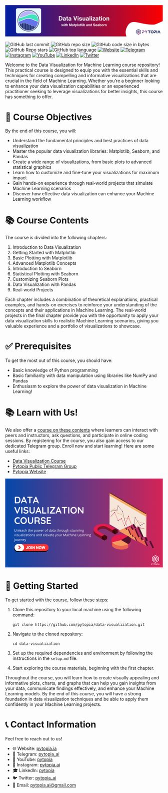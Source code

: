 <img src="./images/banner.png" width="800">

![GitHub last commit](https://img.shields.io/github/last-commit/pytopia/data-visualization)
![GitHub repo size](https://img.shields.io/github/repo-size/pytopia/data-visualization)
![GitHub code size in bytes](https://img.shields.io/github/languages/code-size/pytopia/data-visualization)
![GitHub Repo stars](https://img.shields.io/github/stars/pytopia/data-visualization)
![GitHub top language](https://img.shields.io/github/languages/top/pytopia/data-visualization)
[![Website](https://img.shields.io/badge/Visit-Website-blue)](https://www.pytopia.ai)
[![Telegram](https://img.shields.io/badge/Join-Telegram-blue)](https://t.me/pytopia_ai)
[![Instagram](https://img.shields.io/badge/Follow-Instagram-red)](https://instagram.com/pytopia.ai)
[![YouTube](https://img.shields.io/badge/Subscribe-YouTube-red)](https://www.youtube.com/@pytopia)
[![LinkedIn](https://img.shields.io/badge/Follow-LinkedIn-blue)](https://linkedin.com/company/pytopia)
[![Twitter](https://img.shields.io/badge/Follow-Twitter-blue)](https://twitter.com/pytopia_ai)

Welcome to the Data Visualization for Machine Learning course repository! This practical course is designed to equip you with the essential skills and techniques for creating compelling and informative visualizations that are crucial in the field of Machine Learning. Whether you're a beginner looking to enhance your data visualization capabilities or an experienced practitioner seeking to leverage visualizations for better insights, this course has something to offer.

# 🎯 Course Objectives

By the end of this course, you will:

- Understand the fundamental principles and best practices of data visualization
- Master the popular data visualization libraries: Matplotlib, Seaborn, and Pandas
- Create a wide range of visualizations, from basic plots to advanced statistical graphics
- Learn how to customize and fine-tune your visualizations for maximum impact
- Gain hands-on experience through real-world projects that simulate Machine Learning scenarios
- Discover how effective data visualization can enhance your Machine Learning workflow

# 📚 Course Contents

The course is divided into the following chapters:

1. Introduction to Data Visualization
2. Getting Started with Matplotlib
3. Basic Plotting with Matplotlib
4. Advanced Matplotlib Concepts
5. Introduction to Seaborn
6. Statistical Plotting with Seaborn
7. Customizing Seaborn Plots
8. Data Visualization with Pandas
9. Real-world Projects

Each chapter includes a combination of theoretical explanations, practical examples, and hands-on exercises to reinforce your understanding of the concepts and their applications in Machine Learning. The real-world projects in the final chapter provide you with the opportunity to apply your data visualization skills to realistic Machine Learning scenarios, giving you valuable experience and a portfolio of visualizations to showcase.

# ✅ Prerequisites

To get the most out of this course, you should have:

- Basic knowledge of Python programming
- Basic familiarity with data manipulation using libraries like NumPy and Pandas
- Enthusiasm to explore the power of data visualization in Machine Learning!

# 📚 Learn with Us!
We also offer a [course on these contents](https://www.pytopia.ai/courses/data-visualization) where learners can interact with peers and instructors, ask questions, and participate in online coding sessions. By registering for the course, you also gain access to our dedicated Telegram group. Enroll now and start learning! Here are some useful links:

- [Data Visualization Course](https://www.pytopia.ai/courses/data-visualization)
- [Pytopia Public Telegram Group](https://t.me/pytopia_ai)
- [Pytopia Website](https://www.pytopia.ai/)

[<img src="./images/pytopia-course.png" width="800">](https://www.pytopia.ai/courses/data-visualization)

# 🚀 Getting Started

To get started with the course, follow these steps:

1. Clone this repository to your local machine using the following command:
   ```
   git clone https://github.com/pytopia/data-visualization.git
   ```

2. Navigate to the cloned repository:
   ```
   cd data-visualization
   ```

3. Set up the required dependencies and environment by following the instructions in the `setup.md` file.

4. Start exploring the course materials, beginning with the first chapter.

Throughout the course, you will learn how to create visually appealing and informative plots, charts, and graphs that can help you gain insights from your data, communicate findings effectively, and enhance your Machine Learning models. By the end of this course, you will have a strong foundation in data visualization techniques and be able to apply them confidently in your Machine Learning projects.

# 📞 Contact Information

Feel free to reach out to us!

- 🌐 Website: [pytopia.ia](https://www.pytopia.ai)
- 💬 Telegram: [pytopia_ai](https://t.me/pytopia_ai)
- 🎥 YouTube: [pytopia](https://www.youtube.com/@pytopia)
- 📸 Instagram: [pytopia.ai](https://www.instagram.com/pytopia.ai)
- 🎓 LinkedIn: [pytopia](https://www.linkedin.com/in/pytopia)
- 🐦 Twitter: [pytopia_ai](https://twitter.com/pytopia_ai)
- 📧 Email: [pytopia.ai@gmail.com](mailto:pytopia.ai@gmail.com)
